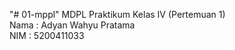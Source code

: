 "# 01-mppl" 
MDPL Praktikum Kelas IV (Pertemuan 1)
<br>Nama : Adyan Wahyu Pratama
<br>NIM : 5200411033
<br>